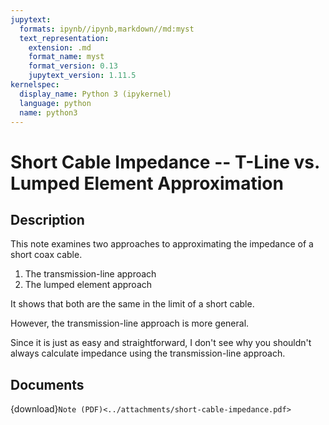```yaml
---
jupytext:
  formats: ipynb//ipynb,markdown//md:myst
  text_representation:
    extension: .md
    format_name: myst
    format_version: 0.13
    jupytext_version: 1.11.5
kernelspec:
  display_name: Python 3 (ipykernel)
  language: python
  name: python3
---
```


# Short Cable Impedance -- T-Line vs. Lumped Element Approximation

## Description

This note examines two approaches to approximating the impedance of a short coax cable.

 1. The transmission-line approach
 2. The lumped element approach

It shows that both are the same in the limit of a short cable.

However, the transmission-line approach is more general.

Since it is just as easy and straightforward, I don't see why you shouldn't always calculate impedance using the transmission-line approach.

## Documents

{download}`Note (PDF)<../attachments/short-cable-impedance.pdf>`
